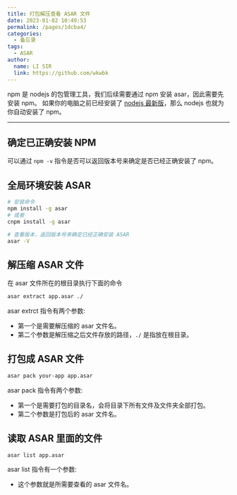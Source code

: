 ```yaml
---
title: 打包解压查看 ASAR 文件
date: 2023-01-02 10:49:53
permalink: /pages/1dcba4/
categories: 
  - 备忘录
tags: 
  - ASAR
author: 
  name: LI SIR
  link: https://github.com/wkwbk
---
```

npm 是 nodejs 的包管理工具，我们后续需要通过 npm 安装 asar，因此需要先安装 npm。
如果你的电脑之前已经安装了 [nodejs 最新版](https://nodejs.org)，那么 nodejs 也就为你自动安装了 npm。

<!-- more -->

---

## 确定已正确安装 NPM

可以通过 `npm -v` 指令是否可以返回版本号来确定是否已经正确安装了 npm。

## 全局环境安装 ASAR

```bash
# 安装命令
npm install -g asar
# 或者
cnpm install -g asar

# 查看版本，返回版本号来确定已经正确安装 ASAR
asar -V
```

## 解压缩 ASAR 文件

在 asar 文件所在的根目录执行下面的命令

```bash
asar extract app.asar ./
```

asar extrct 指令有两个参数:

- 第一个是需要解压缩的 asar 文件名。
- 第二个参数是解压缩之后文件存放的路径，`./` 是指放在根目录。

## 打包成 ASAR 文件

```bash
asar pack your-app app.asar
```

asar pack 指令有两个参数:

- 第一个是需要打包的目录名，会将目录下所有文件及文件夹全部打包。
- 第二个参数是打包后的 asar 文件名。

## 读取 ASAR 里面的文件

```bash
asar list app.asar
```

asar list 指令有一个参数:

- 这个参数就是所需要查看的 asar 文件名。
